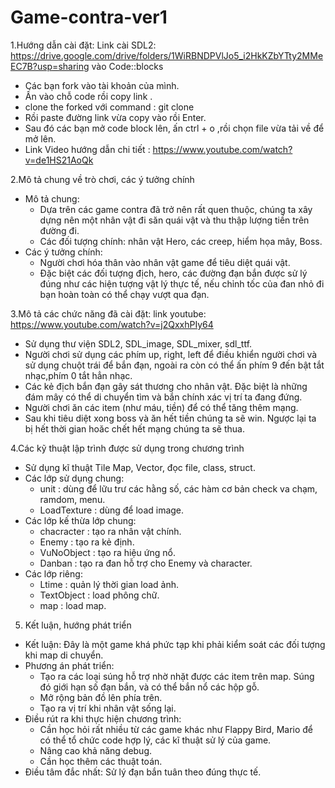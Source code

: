 # Game-contra-ver1
1.Hướng dẫn cài đặt:          Link cài SDL2: https://drive.google.com/drive/folders/1WiRBNDPVlJo5_i2HkKZbYTty2MMeEC7B?usp=sharing    vào Code::blocks

  - Các bạn fork vào tài khoản của mình.
  - Ấn vào chỗ code rồi copy link .
  - clone the forked với command : git clone 
  - Rồi paste đường link vừa copy vào rồi Enter.
  - Sau đó các bạn mở code block lên, ấn ctrl + o ,rồi chọn file vừa tải về để mở lên.
  - Link Video hướng dẫn chi tiết : https://www.youtube.com/watch?v=de1HS21AoQk

2.Mô tả chung về trò chơi, các ý tưởng chính
  - Mô tả chung:
    + Dựa trên các game contra đã trở nên rất quen thuộc, chúng ta xây dựng nên một nhân vật đi săn quái vật và thu thập lượng tiền trên đường đi.
    + Các đối tượng chính: nhân vật Hero, các creep, hiểm họa mây, Boss.
  - Các ý tưởng chính:
    + Người chơi hóa thân vào nhân vật game để tiêu diệt quái vật.
    + Đặc biệt các đối tượng địch, hero, các đường đạn bắn được sử lý đúng như các hiện tượng vật lý thực tế, nếu chỉnh tốc của đan nhỏ đi bạn hoàn toàn có thể chạy     vượt qua đạn.  


3.Mô tả các chức năng đã cài đặt: link youtube: https://www.youtube.com/watch?v=j2QxxhPIy64
  - Sử dụng thư viện SDL2, SDL_image, SDL_mixer, sdl_ttf.
  - Người chơi sử dụng các phím up, right, left để điều khiển người chơi và sử dụng chuột trái để bắn đạn, ngoài ra còn có thể ấn phím 9 đến bật tắt nhạc,phím 0 tắt      hẳn nhạc.
  - Các kẻ địch bắn đạn gây sát thương cho nhân vật. Đặc biệt là những đám mây có thể di chuyển tìm và bắn chính xác vị trí ta đang đứng.
  - Người chơi ăn các item (như máu, tiền) để có thể tăng thêm mạng.
  - Sau khi tiêu diệt xong boss và ăn hết tiền chúng ta sẽ win. Ngược lại ta bị hết thời gian hoăc chết hết mạng chúng ta sẽ thua.


4.Các kỹ thuật lập trình được sử dụng trong chương trình
  - Sử dụng kĩ thuật Tile Map, Vector, đọc file, class, struct.
  - Các lớp sử dụng chung: 
      + unit : dùng để lữu trư các hằng số, các hàm cơ bản check va chạm, ramdom, menu.
      + LoadTexture : dùng để load image.
  - Các lớp kế thừa lớp chung:
      + chacracter : tạo ra nhân vật chính.
      + Enemy : tạo ra kẻ định.
      + VuNoObject : tạo ra hiệu ứng nổ.
      + Danban : tạo ra đan hỗ trợ cho Enemy và character.
  - Các lớp riêng:
      + Ltime : quản lý thời gian load ảnh.
      + TextObject : load phông chữ.
      + map : load map.


5. Kết luận, hướng phát triển 
  - Kết luận: Đây là một game khá phức tạp khi phải kiểm soát các đối tượng khi map di chuyển.
  - Phương án phát triển: 
       + Tạo ra các loại súng hỗ trợ nhờ nhặt được các item trên map. Súng đó giới hạn số đạn bắn, và có thể bắn nổ các hộp gỗ.
       + Mở rộng bản đồ lên phía trên.
       + Tạo ra vị trí khi nhân vật sống lại.
  - Điều rút ra khi thực hiện chương trình:
       + Cần học hỏi rất nhiều từ các game khác như Flappy Bird, Mario để có thể tổ chức code hợp lý, các kĩ thuật sử lý của game.
       + Nâng cao khả năng debug.
       + Cần học thêm các thuật toán.
  - Điều tâm đắc nhất:
       Sử lý đạn bắn tuân theo đúng thực tế.
